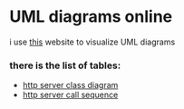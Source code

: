 # UML diagrams online
i use [this](https://www.mermaidchart.com) website to visualize UML diagrams 

### there is the list of tables:
- [http server class diagram](https://mermaid.live/edit#pako:eNqFk8Fq3DAQhl9F6LA41HoBHwppe8ihJbB7KASDmZWmXRF5pGrGISHJu1ex5V3TltSn0T-_R59Go2dto0PdaWNMT-IlYKcIRuQEFtVJJA2M-QFzT7PFBmD-4uFnhrGu1OHNcFOszz2p8n04C42Pg40k-CitQnIpeirRCcgFzFc9va41vnoWJMxrif1EzdUSm1u6thaTNJhzzMMbcas42nuU1XLNT2TLPwdk9pGaJbvbrfkLx64qYtMAc9mYq5Tx14QsQ8XrlOCYAgiqAOPRwQa37vMJGP9FvEdwG_x5uYU_PgnykIu8muDIksGKupk33y8oTUW6HOR79oJF5hSJ8aLf0pJ5f5fPITKewWrxv49Vj2RiuffsHf4P6t2G9XQeB2M-rvesOmUhBFa1bateLJve_umqKWNeti7d6hHzCN6VQZ7Zey0nHLHXXQkd5PteF5big0nioYyK7iRP2OopuYJb51l3PyBwUdH5MhXflpcxP5BWJ6C7GFfP629_YxwD)
- [http server call sequence](https://mermaid.live/edit#pako:eNplkrtuwzAMRX9F0BwPfUweCqTNkCFFAXvo4kWVmFiITLkS1aII8u-lbKd1HE3UvYcUSegktTcgS1kURYNkyUEpWqJeRAhfEIRWznH8mQA1NDhge-e_dasCiV3VoOBTZ3ib04riSexsJEAIZVklHIGYPg5B9e2fN8pXJOfe5fSNX2sNPY3I5cbufXbfcO5ebuw-ZHcdf1BzrRpitB5voMfbBwDNoscp-VlFGJ1F1WHIGTSbc6kOaAVqeiJHYpziXxzjQd4qNA6qvO44tXclDdB7sDQ1NoRTwZk8XdjQHhE05aZtFNr5CCbjLzlawtHrI1AGUy_4WRESosXD9Qy8L7mSHYROWcM_55TlRlILHTSy5NCocGxkg2fmVCJf8_ZkSSHBSqbeKIKNVbzqTpZ75SKrYCz58Dp-xeFHnn8BYE_XkA)